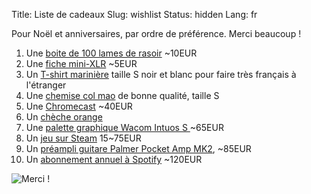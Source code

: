 Title: Liste de cadeaux
Slug: wishlist
Status: hidden
Lang: fr

Pour Noël et anniversaires, par ordre de préférence. Merci beaucoup !

1. Une [boite de 100 lames de rasoir](https://www.amazon.fr/Astra-Lames-rasoir-double-platine/dp/B001QY8QXM/ref=sr_1_4?s=hpc&ie=UTF8&qid=1543513937&sr=1-4&keywords=lames+rasoir) ~10EUR
1. Une [fiche mini-XLR](https://www.thomann.de/fr/thomann_sk039_female_mini_xlr_3p.htm) ~5EUR
1. Un [T-shirt marinière](https://www.ugholin.fr/832-thickbox_default/t-shirt-mariniere-homme-blanc-bleu-manches-longues.jpg) taille S noir et blanc pour faire très français à l'étranger
1. Une [chemise col mao](https://duckduckgo.com/?q=chemise+col+mao&t=canonical&atb=v135-6&iax=images&ia=images) de bonne qualité, taille S
1. Une [Chromecast](https://store.google.com/product/chromecast) ~40EUR
1. Un [chèche orange](https://cdn.laredoute.com/products/641by641/e/4/5/e4516b9800dfd75c306b1186434c4d32.jpg)
1. Une [palette graphique Wacom Intuos S ](https://www.amazon.fr/Wacom-Nouvelle-Intuos-Graphique-Compatible/dp/B079MQZM4X/ref=sr_1_5?s=computers&ie=UTF8&qid=1543516107&sr=1-5&keywords=wacom) ~65EUR
1. Un [jeu sur Steam](https://store.steampowered.com/wishlist/id/charlesfleche) 15~75EUR
1. Un [préampli guitare Palmer Pocket Amp MK2](https://www.thomann.de/fr/palmer_pocket_amp_mk2_guitar_preamp.htm?ref=search_prv_3), ~85EUR
1. Un [abonnement annuel à Spotify](https://www.spotify.com) ~120EUR

![Merci !](https://thumbs.dreamstime.com/b/hand-heart-form-love-blue-sky-background-42393797.jpg)
